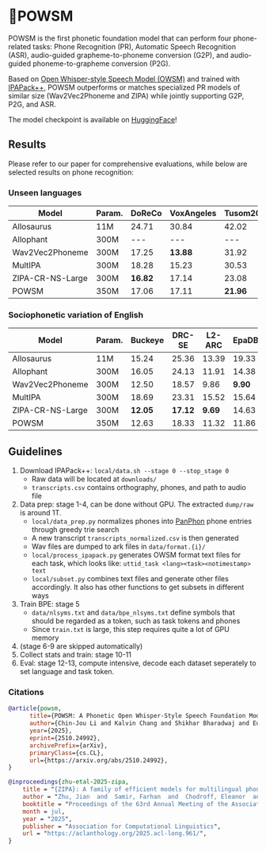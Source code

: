 # 🐁POWSM

POWSM is the first phonetic foundation model that can perform four phone-related tasks:
Phone Recognition (PR), Automatic Speech Recognition (ASR), audio-guided grapheme-to-phoneme conversion (G2P), and audio-guided phoneme-to-grapheme
conversion (P2G).

Based on [Open Whisper-style Speech Model (OWSM)](https://www.wavlab.org/activities/2024/owsm/) and trained with [IPAPack++](https://huggingface.co/anyspeech), POWSM outperforms or matches specialized PR models of similar size (Wav2Vec2Phoneme and ZIPA) while jointly supporting G2P, P2G, and ASR.

The model checkpoint is available on [HuggingFace](https://huggingface.co/espnet/powsm)!


## Results

Please refer to our paper for comprehensive evaluations, while below are selected results on phone recognition:

### Unseen languages

| Model             | Param. | DoReCo  | VoxAngeles | Tusom2021 | Avg.  |
|------------------|--------|---------|------------|-----------|-------|
| Allosaurus       | 11M    | 24.71   | 30.84      | 42.02     | 32.52 |
| Allophant        | 300M   | ---     | ---        | ---       | ---   |
| Wav2Vec2Phoneme  | 300M   | 17.25   | **13.88**  | 31.92     | 21.02 |
| MultIPA          | 300M   | 18.28   | 15.23      | 30.53     | 21.35 |
| ZIPA-CR-NS-Large | 300M   | **16.82** | 17.14    | 23.08     | 19.01 |
| POWSM            | 350M   | 17.06   | 17.11      | **21.96** | **18.71** |

### Sociophonetic variation of English

| Model             | Param. | Buckeye | DRC-SE | L2-ARC | EpaDB  | SO762  | Avg.  |
|------------------|--------|--------|--------|--------|--------|--------|-------|
| Allosaurus       | 11M    | 15.24  | 25.36  | 13.39  | 19.33  | 21.61  | 18.99 |
| Allophant        | 300M   | 16.05  | 24.13  | 11.91  | 14.38  | 18.28  | 16.95 |
| Wav2Vec2Phoneme  | 300M   | 12.50  | 18.57  | 9.86   | **9.90** | **13.60** | **12.89** |
| MultIPA          | 300M   | 18.69  | 23.31  | 15.52  | 15.64  | 21.34  | 18.90 |
| ZIPA-CR-NS-Large | 300M   | **12.05**  | **17.12** | **9.69** | 14.63 | 18.20 | 14.34 |
| POWSM            | 350M   | 12.63  | 18.33  | 11.32  | 11.86  | 17.84  | 14.40 |


## Guidelines
1. Download IPAPack++: `local/data.sh --stage 0 --stop_stage 0`
    - Raw data will be located at `downloads/`
    - `transcripts.csv` contains orthography, phones, and path to audio file
2. Data prep: stage 1-4, can be done without GPU. The extracted `dump/raw` is around 1T.
    - `local/data_prep.py` normalizes phones into [PanPhon](https://github.com/dmort27/panphon) phone entries through greedy trie search
    - A new transcript `transcripts_normalized.csv` is then generated
    - Wav files are dumped to ark files in `data/format.{i}/`
    - `local/process_ipapack.py` generates OWSM format text files for each task, which looks like: `uttid_task <lang><task><notimestamp> text`
    - `local/subset.py` combines text files and generate other files accordingly. It also has other functions to get subsets in different ways
3. Train BPE: stage 5
    - `data/nlsyms.txt` and `data/bpe_nlsyms.txt` define symbols that should be regarded as a token, such as task tokens and phones
    - Since `train.txt` is large, this step requires quite a lot of GPU memory
4. (stage 6-9 are skipped automatically)
5. Collect stats and train: stage 10-11
6. Eval: stage 12-13, compute intensive, decode each dataset seperately to set language and task token.


### Citations

```BibTex
@article{powsm,
      title={POWSM: A Phonetic Open Whisper-Style Speech Foundation Model},
      author={Chin-Jou Li and Kalvin Chang and Shikhar Bharadwaj and Eunjung Yeo and Kwanghee Choi and Jian Zhu and David Mortensen and Shinji Watanabe},
      year={2025},
      eprint={2510.24992},
      archivePrefix={arXiv},
      primaryClass={cs.CL},
      url={https://arxiv.org/abs/2510.24992},
}

@inproceedings{zhu-etal-2025-zipa,
    title = "{ZIPA}: A family of efficient models for multilingual phone recognition",
    author = "Zhu, Jian  and  Samir, Farhan  and  Chodroff, Eleanor  and  Mortensen, David R.",
    booktitle = "Proceedings of the 63rd Annual Meeting of the Association for Computational Linguistics (Volume 1: Long Papers)",
    month = jul,
    year = "2025",
    publisher = "Association for Computational Linguistics",
    url = "https://aclanthology.org/2025.acl-long.961/",
}
```
